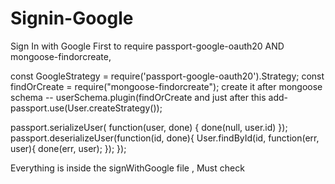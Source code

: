 # Signin-Google
Sign In with Google
First to require passport-google-oauth20 AND mongoose-findorcreate, 

const GoogleStrategy = require('passport-google-oauth20').Strategy;
const findOrCreate = require("mongoose-findorcreate");
create it after mongoose schema --
userSchema.plugin(findOrCreate
and just after this add- 
passport.use(User.createStrategy());

passport.serializeUser( function(user, done) {
   done(null, user.id)
});
passport.deserializeUser(function(id, done){
    User.findById(id, function(err, user){
        done(err, user);
    });
});

Everything is inside the signWithGoogle file , Must check

